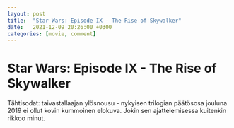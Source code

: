 ```yaml
---
layout: post
title:  "Star Wars: Episode IX - The Rise of Skywalker"
date:   2021-12-09 20:26:00 +0300
categories: [movie, comment]
---
```


# Star Wars: Episode IX - The Rise of Skywalker

Tähtisodat: taivastallaajan ylösnousu - nykyisen trilogian päätösosa jouluna 2019 ei ollut kovin kummoinen elokuva. Jokin sen ajattelemisessa kuitenkin rikkoo minut.

[//]: # "https://www.imdb.com/title/tt2527338/"